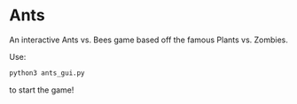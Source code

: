 # Ants

An interactive Ants vs. Bees game based off the famous Plants vs. Zombies.

Use:
```bash
python3 ants_gui.py
```
to start the game!
